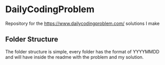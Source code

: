 # DailyCodingProblem
Repository for the https://www.dailycodingproblem.com/ solutions I make

## Folder Structure

The folder structure is simple, every folder has the format of YYYYMMDD and will have inside the readme with the problem and my solution.
